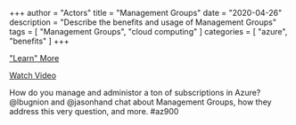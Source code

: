 +++
author = "Actors"
title = "Management Groups"
date = "2020-04-26"
description = "Describe the benefits and usage of Management Groups"
tags = [
    "Management Groups",
    "cloud computing"
]
categories = [
    "azure",
    "benefits"
]
+++

["Learn" More](https://www.jhand.dev/31)

[Watch Video](https://twitter.com/i/status/1258411264532901892)

How do you manage and administor a ton of subscriptions in Azure? @lbugnion and @jasonhand chat about Management Groups, how they address this very question, and more. #az900